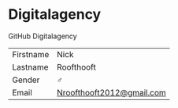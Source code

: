 # Digitalagency

GitHub Digitalagency 

|           |                                |
| --------- | ------------------------------ |
| Firstname | Nick                           |
| Lastname  | Roofthooft                     |
| Gender    | :male_sign:                    |
| Email     | Nroofthooft2012@gmail.com |